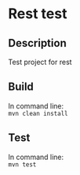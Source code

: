 # Rest test
## Description
Test project for rest
## Build
In command line: \
`mvn clean install`
## Test
In command line: \
`mvn test`